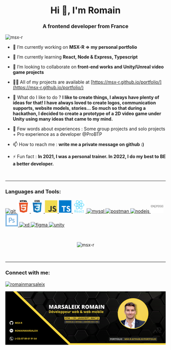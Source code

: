 <h1 align="center">Hi 👋, I'm Romain</h1>
<h3 align="center">A frontend developer from France</h3>

<p align="left"> <img src="https://komarev.com/ghpvc/?username=msx-r&label=Profile%20views&color=0e75b6&style=flat" alt="msx-r" /> </p>

- 🔭 I’m currently working on **MSX-R => my personal portfolio**

- 🌱 I’m currently learning **React, Node & Express, Typescript**

- 👯 I’m looking to collaborate on **front-end works and Unity/Unreal video game projects**

- 👨‍💻 All of my projects are available at [https://msx-r.github.io/portfolio/](https://msx-r.github.io/portfolio/)

- 💬 What do I like to do ? **I like to create things, I always have plenty of ideas for that! I have always loved to create logos, communication supports, website models, stories... So much so that during a hackathon, I decided to create a prototype of a 2D video game under Unity using many ideas that came to my mind.**

- 📄 Few words about experiences : Some group projects and solo projects + Pro experience as a developer @ProBTP

- 📫 How to reach me : **write me a private message on github :)**

- ⚡ Fun fact : **In 2021, I was a personal trainer. In 2022, I do my best to BE a better developer.**


<br/>
<hr/>
<h3 align="left">Languages and Tools:</h3>
<p align="left"> <a href="https://git-scm.com/" target="_blank" rel="noreferrer"> <img src="https://www.vectorlogo.zone/logos/git-scm/git-scm-icon.svg" alt="git" width="40" height="40"/> </a> <a href="https://www.w3.org/html/" target="_blank" rel="noreferrer"> <img src="https://raw.githubusercontent.com/devicons/devicon/master/icons/html5/html5-original-wordmark.svg" alt="html5" width="40" height="40"/> </a> <a href="https://www.w3schools.com/css/" target="_blank" rel="noreferrer"> <img src="https://raw.githubusercontent.com/devicons/devicon/master/icons/css3/css3-original-wordmark.svg" alt="css3" width="40" height="40"/> </a> <a href="https://developer.mozilla.org/en-US/docs/Web/JavaScript" target="_blank" rel="noreferrer"> <img src="https://raw.githubusercontent.com/devicons/devicon/master/icons/javascript/javascript-original.svg" alt="javascript" width="40" height="40"/>
</a> <a href="https://www.typescriptlang.org/" target="_blank" rel="noreferrer"> <img src="https://raw.githubusercontent.com/devicons/devicon/master/icons/typescript/typescript-original.svg" alt="typescript" width="40" height="40"/> </a> <a href="https://reactjs.org/" target="_blank" rel="noreferrer"> <img src="https://raw.githubusercontent.com/devicons/devicon/master/icons/react/react-original-wordmark.svg" alt="react" width="40" height="40"/> </a> <a href="https://www.mysql.com/" target="_blank" rel="noreferrer"> <img src="https://www.pngkey.com/png/full/269-2693201_mysql-logo-circle-png.png" alt="mysql" width="40" height="40"/>
</a> <a href="https://postman.com" target="_blank" rel="noreferrer"> <img src="https://www.vectorlogo.zone/logos/getpostman/getpostman-icon.svg" alt="postman" width="40" height="40"/> </a> <a href="https://nodejs.org" target="_blank" rel="noreferrer"> <img src="https://images.g2crowd.com/uploads/product/image/large_detail/large_detail_f0b606abb6d19089febc9faeeba5bc05/nodejs-development-services.png" alt="nodejs" width="40" height="40"/>
</a> <a href="https://expressjs.com" target="_blank" rel="noreferrer"> <img src="https://raw.githubusercontent.com/devicons/devicon/master/icons/express/express-original-wordmark.svg" alt="express" width="40" height="40"/> </a> <a href="https://www.photoshop.com/en" target="_blank" rel="noreferrer"> <img src="https://raw.githubusercontent.com/devicons/devicon/master/icons/photoshop/photoshop-line.svg" alt="photoshop" width="40" height="40"/> </a> <a href="https://www.adobe.com/products/xd.html" target="_blank" rel="noreferrer"> <img src="https://cdn.worldvectorlogo.com/logos/adobe-xd.svg" alt="xd" width="40" height="40"/> </a> <a href="https://www.figma.com/" target="_blank" rel="noreferrer"> <img src="https://www.vectorlogo.zone/logos/figma/figma-icon.svg" alt="figma" width="40" height="40"/> </a> <a href="https://unity.com/" target="_blank" rel="noreferrer"> <img src="https://upload.wikimedia.org/wikipedia/commons/thumb/c/c4/Unity_2021.svg/1200px-Unity_2021.svg.png" alt="unity" width="100" height="40"/> </a> </p>
<br/>
<p align="center"><img align="center" src="https://github-readme-stats.vercel.app/api/top-langs?username=msx-r&show_icons=true&locale=en&layout=compact" alt="msx-r" /></p>

<br/>
<hr/>
<h3 align="left">Connect with me:</h3>
<p align="left">
<a href="https://linkedin.com/in/romainmarsaleix" target="blank"> <img align="center" src="https://raw.githubusercontent.com/rahuldkjain/github-profile-readme-generator/master/src/images/icons/Social/linked-in-alt.svg" alt="romainmarsaleix" height="40" width="40" display="none"/>  </a>
</p>
<img align="center" src="https://github.com/MSX-R/MSX-R/blob/main/Base%20signature%20(1).png
" alt="romainmarsaleix" />

